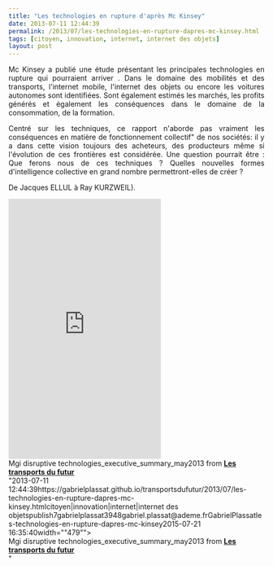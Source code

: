 ```yaml
---
title: "Les technologies en rupture d'après Mc Kinsey"
date: 2013-07-11 12:44:39
permalink: /2013/07/les-technologies-en-rupture-dapres-mc-kinsey.html
tags: [citoyen, innovation, internet, internet des objets]
layout: post
---
```


<p style="text-align: justify;">Mc Kinsey a publié une étude présentant les principales technologies en rupture qui pourraient arriver . Dans le domaine des mobilités et des transports, l'internet mobile, l'internet des objets ou encore les voitures autonomes sont identifiées. Sont également estimés les marchés, les profits générés et également les conséquences dans le domaine de la consommation, de la formation. </p> <p style="text-align: justify;">Centré sur les techniques, ce rapport n'aborde pas vraiment les conséquences en matière de fonctionnement collectif" de nos sociétés: il y a dans cette vision toujours des acheteurs, des producteurs même si l'évolution de ces frontières est considérée. Une question pourrait être : Que ferons nous de ces techniques ? Quelles nouvelles formes d'intelligence collective en grand nombre permettront-elles de créer ?</p> <p style="text-align: justify>Ce rapport de l'homme à la technique est toujours intéressant à remettre en perspective notamment grâce à des penseurs comme J.ELLUL (lire l'article <strong><a href="https://gabrielplassat.github.io/transportsdufutur/2012/12/de-jacques-ellul-a-ray-kurzweil-les-techniques-visant-a-rendre-les-machines-autonomes-vont-se-diffus.html"" target="_blank">De Jacques ELLUL à Ray KURZWEIL</a></strong>).</p> <iframe frameborder="0" height="511" marginheight="0" marginwidth="0" scrolling="no" src="http://www.slideshare.net/slideshow/embed_code/24134138" style="border: 1px solid #CCC border-width: 1px 1px 0 margin-bottom: 5px width="479""> </iframe> <div style="margin-bottom: 5px> <strong> <a href="http://www.slideshare.net/transportsdufutur/mgi-disruptive-technologiesexecutivesummarymay2013-24134138"" target="_blank" title="Mgi disruptive technologies_executive_summary_may2013">Mgi disruptive technologies_executive_summary_may2013</a> </strong> from <strong><a href="http://www.slideshare.net/transportsdufutur" target="_blank">Les transports du futur</a></strong> </div>"2013-07-11 12:44:39https://gabrielplassat.github.io/transportsdufutur/2013/07/les-technologies-en-rupture-dapres-mc-kinsey.htmlcitoyen|innovation|internet|internet des objetspublish7gabrielplassat3948gabriel.plassat@ademe.frGabrielPlassatles-technologies-en-rupture-dapres-mc-kinsey2015-07-21 16:35:40width=""479""> </iframe> <div style="margin-bottom: 5px> <strong> <a href="http://www.slideshare.net/transportsdufutur/mgi-disruptive-technologiesexecutivesummarymay2013-24134138"" target="_blank" title="Mgi disruptive technologies_executive_summary_may2013">Mgi disruptive technologies_executive_summary_may2013</a> </strong> from <strong><a href="http://www.slideshare.net/transportsdufutur" target="_blank">Les transports du futur</a></strong> </div>"
